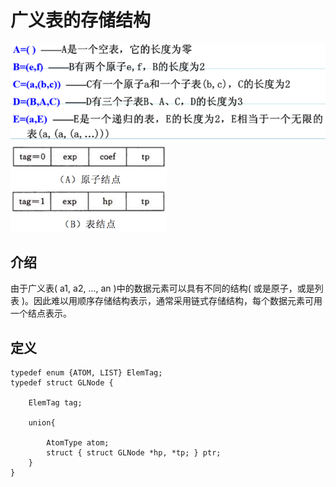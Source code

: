 # 广义表的存储结构

<img src="./images/10.png">

<img src="./images/11.png">

## 介绍

由于广义表( a1, a2, ..., an )中的数据元素可以具有不同的结构( 或是原子，或是列表 )。因此难以用顺序存储结构表示，通常采用链式存储结构，每个数据元素可用一个结点表示。


## 定义

```
typedef enum {ATOM, LIST} ElemTag;
typedef struct GLNode {

    ElemTag tag;

    union{

        AtomType atom;
        struct { struct GLNode *hp, *tp; } ptr;
    }
}
```


